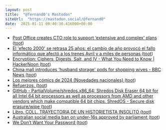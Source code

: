 ```yaml
---
layout: post
title:  "@fernand0's Mastodon"
siteUrl:  "https://mastodon.social/@fernand0"
date:  2025-01-11 09:40:30.416000+00:00
---
```

*  [Post Office creates CTO role to support ‘extensive and complex’ plans ](https://www.computerweekly.com/news/366617366/Post-Office-creates-CTO-role-to-support-extensive-and-complex-plan) ([toot](https://mastodon.social/@fernand0/113809059375567507))
*  [El 'efecto 2000' se retrasa 25 años: el cambio de año provocó el fallo informático que afectó a los trenes Avril y a miles de personas ](https://www.20minutos.es/noticia/5669058/0/efecto-2000-se-retrasa-25-anos-cambio-ano-provoca-fallo-informatico-que-paralizo-los-trenes-avril) ([toot](https://mastodon.social/@fernand0/113808143887794805))
*  [Encryption: Ciphers, Digests, Salt, and IV - What You Need to Know \| HackerNoon ](https://hackernoon.com/encryption-ciphers-digests-salt-and-iv-what-you-need-to-kno) ([toot](https://mastodon.social/@fernand0/113807342456189857))
*  [China mall introduces 'husband storage' pods for shopping wives - BBC News ](https://www.bbc.com/news/blogs-news-from-elsewhere-40609115.am) ([toot](https://mastodon.social/@fernand0/113805503057509536))
*  [Los mejores cómics de 2024 (Novedades nacionales) ](https://abandonadtodaesperanza.blogspot.com/2025/01/los-mejores-comics-de-2024-novedades_0478635704.html?m=) ([toot](https://mastodon.social/@fernand0/113805318963940045))
*  [Refuerzos. ](https://avecesunafoto.wordpress.com/2025/01/10/refuerzos) ([toot](https://mastodon.social/@fernand0/113805281791647199))
*  [GitHub - PartialVolume/shredos.x86_64: Shredos Disk Eraser 64 bit for all Intel 64 bit processors as well as processors from AMD and other vendors which make compatible 64 bit chips. ShredOS - Secure disk erasure/wipe ](https://github.com/PartialVolume/shredos.x86_6) ([toot](https://mastodon.social/@fernand0/113805048754049858))
*  [Libro. COLL. TRAYECTORIA DE UN HISTORIETISTA INSOLITO ](https://fotografiasenmovimiento.wordpress.com/2025/01/10/libro-coll-trayectoria-de-un-historietista-insolito) ([toot](https://mastodon.social/@fernand0/113805009433457359))
*  [Australian social media ban on under-16s approved by parliament ](https://www.bbc.com/news/articles/c89vjj0lxx9) ([toot](https://mastodon.social/@fernand0/113804839887126360))
*  [We Don’t Want Your Password ](https://www.404media.co/we-dont-want-your-password-3) ([toot](https://mastodon.social/@fernand0/113804035772638804))

